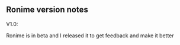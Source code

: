 ## Ronime version notes

V1.0:

Ronime is in beta and I released it to get feedback and make it better

